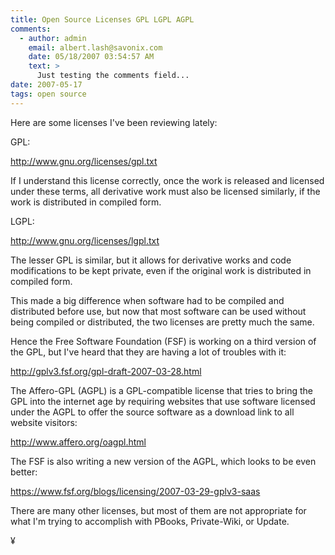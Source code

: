 ```yaml
---
title: Open Source Licenses GPL LGPL AGPL
comments:
  - author: admin
    email: albert.lash@savonix.com
    date: 05/18/2007 03:54:57 AM
    text: >
      Just testing the comments field...
date: 2007-05-17
tags: open source
---
```

Here are some licenses I've been reviewing lately:

GPL:

<a href="http://www.gnu.org/licenses/gpl.txt">http://www.gnu.org/licenses/gpl.txt</a>

If I understand this license correctly, once the work is released and licensed under these terms, all derivative work must also be licensed similarly, if the work is distributed in compiled form.

LGPL:

<a href="http://www.gnu.org/licenses/lgpl.txt">http://www.gnu.org/licenses/lgpl.txt</a>

The lesser GPL is similar, but it allows for derivative works and code modifications to be kept private, even if the original work is distributed in compiled form.

This made a big difference when software had to be compiled and distributed before use, but now that most software can be used without being compiled or distributed, the two licenses are pretty much the same.

Hence the Free Software Foundation (FSF) is working on a third version of the GPL, but I've heard that they are having a lot of troubles with it:

<a href="http://gplv3.fsf.org/gpl-draft-2007-03-28.html">http://gplv3.fsf.org/gpl-draft-2007-03-28.html</a>

The Affero-GPL (AGPL) is a GPL-compatible license that tries to bring the GPL into the internet age by requiring websites that use software licensed under the AGPL to offer the source software as a download link to all website visitors:

<a href="http://www.affero.org/oagpl.html">http://www.affero.org/oagpl.html</a>

The FSF is also writing a new version of the AGPL, which looks to be even better:

<a href="https://www.fsf.org/blogs/licensing/2007-03-29-gplv3-saas">https://www.fsf.org/blogs/licensing/2007-03-29-gplv3-saas</a>

There are many other licenses, but most of them are not appropriate for what I'm trying to accomplish with PBooks, Private-Wiki, or Update.

¥

